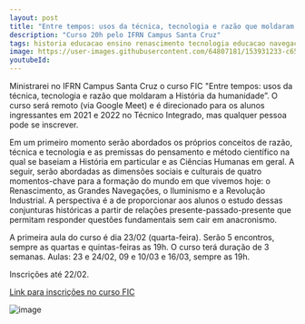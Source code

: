 ```yaml
---
layout: post
title: "Entre tempos: usos da técnica, tecnologia e razão que moldaram a História da humanidade "
description: "Curso 20h pelo IFRN Campus Santa Cruz"
tags: historia educacao ensino renascimento tecnologia educacao navegacao tecnologia tecnica 2022 humanas curso prova iluminismo
image: https://user-images.githubusercontent.com/64807181/153931233-c65d9773-692d-4d2d-9204-e67fed8802c6.png
youtubeId: 
---
```


Ministrarei no IFRN Campus Santa Cruz o curso FIC "Entre tempos: usos da técnica, tecnologia e razão que moldaram a História da humanidade”. O curso será remoto (via Google Meet) e é direcionado para os alunos ingressantes em 2021 e 2022 no Técnico Integrado, mas qualquer pessoa pode se inscrever.

Em um primeiro momento serão abordados os próprios conceitos de razão, técnica e tecnologia e as premissas do pensamento e método científico na qual se baseiam a História em particular e as Ciências Humanas em geral. A seguir, serão abordadas as dimensões sociais e culturais de quatro momentos-chave para a formação do mundo em que vivemos hoje: o Renascimento, as Grandes Navegações, o Iluminismo e a Revolução Industrial. A perspectiva é a de proporcionar aos alunos o estudo dessas conjunturas históricas a partir de relações presente-passado-presente que permitam responder questões fundamentais sem cair em anacronismo.

A primeira aula do curso é dia 23/02 (quarta-feira). Serão 5 encontros, sempre as quartas e quintas-feiras as 19h. O curso terá duração de 3 semanas. Aulas: 23 e 24/02, 09 e 10/03 e 16/03, sempre as 19h.

Inscrições até 22/02. 

[Link para inscrições no curso FIC](https://docs.google.com/forms/d/e/1FAIpQLSdnbn6UDN5nLOje-_6CKHHLZW6FiurWNsMniplNT5nCHrjdhw/viewform) 

![image](https://user-images.githubusercontent.com/64807181/153931233-c65d9773-692d-4d2d-9204-e67fed8802c6.png)

